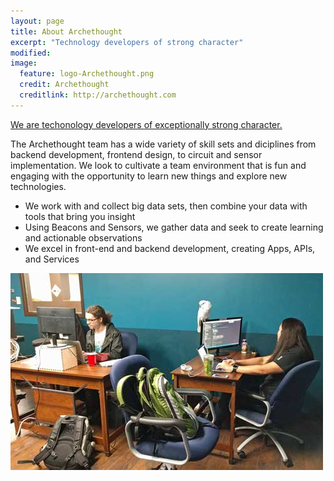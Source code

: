 ```yaml
---
layout: page
title: About Archethought
excerpt: "Technology developers of strong character"
modified: 
image:
  feature: logo-Archethought.png
  credit: Archethought
  creditlink: http://archethought.com
---
```

[^1]: Example: *domain.com/category-name/post-title*

[We are techonology developers of exceptionally strong character.](http://www.archethought.com/)

The Archethought team has a wide variety of skill sets and diciplines from backend development, frontend design, to circuit and sensor implementation. We look to cultivate a team environment that is fun and engaging with the opportunity to learn new things and explore new technologies.

* We work with and collect big data sets, then combine your data with tools that bring you insight
* Using Beacons and Sensors, we gather data and seek to create learning and actionable observations
* We excel in front-end and backend development, creating Apps, APIs, and Services

![Jordan & Krizia working](/images/JordanKeyshaKrizia-w500.jpg "Jordan, Keysha, Krizia hard at work")


